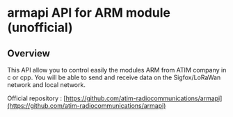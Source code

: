 # armapi API for ARM module (unofficial)

## Overview
This API allow you to control easily the modules ARM from ATIM company in c or cpp. You will be able to send and receive data on the Sigfox/LoRaWan network and local network.

Official repository : [https://github.com/atim-radiocommunications/armapi](https://github.com/atim-radiocommunications/armapi)
